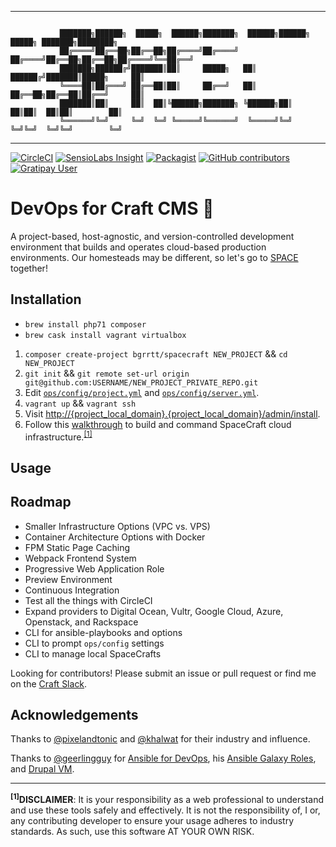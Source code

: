<hr>

```

           ███████╗██████╗  █████╗  ██████╗███████╗  ██████╗██████╗  █████╗ ███████╗████████╗   
           ██╔════╝██╔══██╗██╔══██╗██╔════╝██╔════╝ ██╔════╝██╔══██╗██╔══██╗██╔════╝╚══██╔══╝   
           ███████╗██████╔╝███████║██║     █████╗   ██║     ██████╔╝███████║█████╗     ██║      
           ╚════██║██╔═══╝ ██╔══██║██║     ██╔══╝   ██║     ██╔══██╗██╔══██║██╔══╝     ██║      
           ███████║██║     ██║  ██║╚██████╗███████╗ ╚██████╗██║  ██║██║  ██║██║        ██║      
           ╚══════╝╚═╝     ╚═╝  ╚═╝ ╚═════╝╚══════╝  ╚═════╝╚═╝  ╚═╝╚═╝  ╚═╝╚═╝        ╚═╝      

```

<hr>

 [![CircleCI](https://img.shields.io/circleci/project/github/bgrrtt/spacecraft.svg)](https://circleci.com/gh/bgrrtt/spacecraft) [![SensioLabs Insight](https://img.shields.io/sensiolabs/i/703a950d-b8ec-478f-a1dc-82c120743e31.svg)](https://insight.sensiolabs.com/projects/703a950d-b8ec-478f-a1dc-82c120743e31) [![Packagist](https://img.shields.io/packagist/dt/bgrrtt/spacecraft.svg)](https://packagist.org/packages/bgrrtt/spacecraft) [![GitHub contributors](https://img.shields.io/github/contributors/bgrrtt/spacecraft.svg)](https://github.com/bgrrtt/spacecraft/graphs/contributors) [![Gratipay User](https://img.shields.io/gratipay/user/bgrrtt.svg)](https://gratipay.com/SpaceCraft/)


# DevOps for Craft CMS 🚀
A project-based, host-agnostic, and version-controlled development environment that builds and operates cloud-based production environments. Our homesteads may be different, so let's go to [SPACE](https://www.youtube.com/watch?v=S6R3MiAv9ac) together!

## Installation
- `brew install php71 composer`
- `brew cask install vagrant virtualbox`

<!--
- `vagrant plugin install vagrant-hostsupdater vagrant-vbguest vagrant-bindfs`
 -->

1. `composer create-project bgrrtt/spacecraft NEW_PROJECT` && `cd NEW_PROJECT`
2. `git init` && `git remote set-url origin git@github.com:USERNAME/NEW_PROJECT_PRIVATE_REPO.git`
3. Edit [`ops/config/project.yml`]() and  [`ops/config/server.yml`]().
5. `vagrant up` && `vagrant ssh`
6. Visit [http://{project_local_domain}.{project_local_domain}/admin/install](http://spacecraft.dev/admin/install).
7. Follow this [walkthrough](#) to build and command SpaceCraft cloud infrastructure.<sup>[[1]](#footnote1)</sup>

## Usage

## Roadmap
- Smaller Infrastructure Options (VPC vs. VPS)
- Container Architecture Options with Docker
- FPM Static Page Caching
- Webpack Frontend System
- Progressive Web Application Role
- Preview Environment
- Continuous Integration
- Test all the things with CircleCI
- Expand providers to Digital Ocean, Vultr, Google Cloud, Azure, Openstack, and Rackspace
- CLI for ansible-playbooks and options
- CLI to prompt `ops/config` settings
- CLI to manage local SpaceCrafts

Looking for contributors! Please submit an issue or pull request or find me on the [Craft Slack]().

## Acknowledgements
Thanks to [@pixelandtonic]() and [@khalwat]() for their industry and influence.

Thanks to [@geerlingguy]() for [Ansible for DevOps](), his [Ansible Galaxy Roles](), and [Drupal VM]().

---
**<a name="footnote1"><sup>[1]</sup></a>DISCLAIMER**: It is your responsibility as a web professional to understand and use these tools safely and effectively. It is not the responsibility of, I or, any contributing developer to ensure your usage adheres to industry standards. As such, use this software AT YOUR OWN RISK.
<!-- <a name="footnote2">2</a>: <sup>[2](#footnote2)</sup>
<a name="footnote3">3</a>: <sup>[3](#footnote3)</sup>
<a name="footnote4">4</a>: <sup>[4](#footnote4)</sup>
<a name="footnote5">5</a>: <sup>[5](#footnote5)</sup> -->
